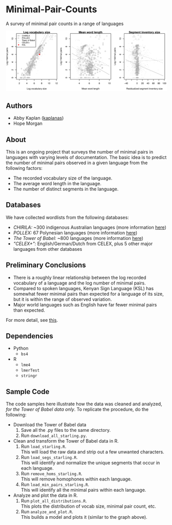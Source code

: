 # Minimal-Pair-Counts
A survey of minimal pair counts in a range of languages

![Graphs of minimal pair counts](https://github.com/kaplanas/Minimal-Pair-Counts/blob/master/nonzero_model_illustration.png)

## Authors
+ Abby Kaplan ([kaplanas](https://github.com/kaplanas))
+ Hope Morgan

## About
This is an ongoing project that surveys the number of minimal pairs in languages with varying levels of documentation.  The basic idea is to predict the number of minimal pairs observed in a given language from the following factors:

+ The recorded vocabulary size of the language.
+ The average word length in the language.
+ The number of distinct segments in the language.

## Databases
We have collected wordlists from the following databases:

+ *CHIRILA:* ~300 indigenous Australian languages (more information [here](http://www.pamanyungan.net/chirila/about-the-chirila-database/))
+ *POLLEX:* 67 Polynesian languages (more information [here](https://pollex.shh.mpg.de/))
+ *The Tower of Babel:* ~800 languages (more information [here](http://starling.rinet.ru/cgi-bin/main.cgi?root=config))
+ *"CELEX+":* English/German/Dutch from CELEX, plus 5 other major languages from other databases

## Preliminary Conclusions
+ There is a roughly linear relationship between the log recorded vocabulary of a language and the log number of minimal pairs.
+ Compared to spoken languages, Kenyan Sign Language (KSL) has somewhat fewer minimal pairs than expected for a language of its size, but it is within the range of observed variation.
+ Major world languages such as English have far fewer minimal pairs than expected.

For more detail, see [this](https://github.com/kaplanas/Minimal-Pair-Counts/blob/master/minimal_pair_counts.pdf).

## Dependencies
+ Python
  + `bs4`
+ R
  + `lme4`
  + `lmerTest`
  + `stringr`

## Sample Code
The code samples here illustrate how the data was cleaned and analyzed, *for the Tower of Babel data only*.  To replicate the procedure, do the following:

+ Download the Tower of Babel data
  1. Save all the .py files to the same directory.
  2. Run `download_all_starling.py`.
+ Clean and transform the Tower of Babel data in R.
  1. Run `load_starling.R`.  
     This will load the raw data and strip out a few unwanted characters.
  2. Run `load_segs_starling.R`.  
     This will identify and normalize the unique segments that occur in each language.
  3. Run `remove_homs_starling.R`.  
     This will remove homophones within each language.
  4. Run `load_min_pairs_starling.R`.  
     This will identify all the minimal pairs within each language.
+ Analyze and plot the data in R.
  1. Run `plot_all_distributions.R`.  
     This plots the distribution of vocab size, minimal pair count, etc.
  2. Run `analyze_and_plot.R`.  
     This builds a model and plots it (similar to the graph above).
